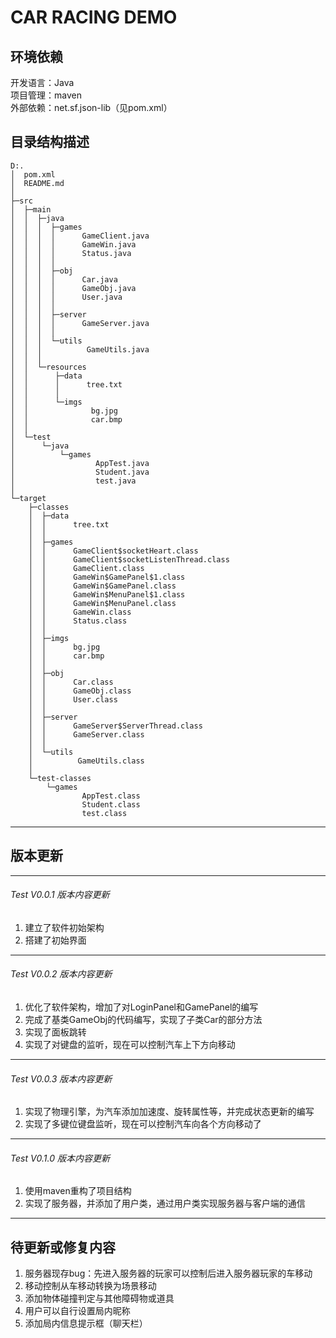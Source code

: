 CAR RACING DEMO
============================

## 环境依赖
开发语言：Java\
项目管理：maven\
外部依赖：net.sf.json-lib（见pom.xml）

## 目录结构描述
    D:.
    │  pom.xml
    │  README.md
    │      
    ├─src
    │  ├─main
    │  │  ├─java
    │  │  │  ├─games
    │  │  │  │      GameClient.java
    │  │  │  │      GameWin.java
    │  │  │  │      Status.java
    │  │  │  │      
    │  │  │  ├─obj
    │  │  │  │      Car.java
    │  │  │  │      GameObj.java
    │  │  │  │      User.java
    │  │  │  │      
    │  │  │  ├─server
    │  │  │  │      GameServer.java
    │  │  │  │      
    │  │  │  └─utils
    │  │  │          GameUtils.java
    │  │  │          
    │  │  └─resources
    │  │      ├─data
    │  │      │      tree.txt
    │  │      │      
    │  │      └─imgs
    │  │              bg.jpg
    │  │              car.bmp
    │  │              
    │  └─test
    │      └─java
    │          └─games
    │                  AppTest.java
    │                  Student.java
    │                  test.java
    │                  
    └─target
        ├─classes
        │  ├─data
        │  │      tree.txt
        │  │      
        │  ├─games
        │  │      GameClient$socketHeart.class
        │  │      GameClient$socketListenThread.class
        │  │      GameClient.class
        │  │      GameWin$GamePanel$1.class
        │  │      GameWin$GamePanel.class
        │  │      GameWin$MenuPanel$1.class
        │  │      GameWin$MenuPanel.class
        │  │      GameWin.class
        │  │      Status.class
        │  │      
        │  ├─imgs
        │  │      bg.jpg
        │  │      car.bmp
        │  │      
        │  ├─obj
        │  │      Car.class
        │  │      GameObj.class
        │  │      User.class
        │  │      
        │  ├─server
        │  │      GameServer$ServerThread.class
        │  │      GameServer.class
        │  │      
        │  └─utils
        │          GameUtils.class
        │          
        └─test-classes
            └─games
                    AppTest.class
                    Student.class
                    test.class
---

## 版本更新
---

###### $Test\ V0.0.1\ 版本内容更新$
1. 建立了软件初始架构
2. 搭建了初始界面

---

###### $Test\ V0.0.2\ 版本内容更新$
1. 优化了软件架构，增加了对LoginPanel和GamePanel的编写
2. 完成了基类GameObj的代码编写，实现了子类Car的部分方法
3. 实现了面板跳转
4. 实现了对键盘的监听，现在可以控制汽车上下方向移动
   
---

###### $Test\ V0.0.3\ 版本内容更新$
1. 实现了物理引擎，为汽车添加加速度、旋转属性等，并完成状态更新的编写
2. 实现了多键位键盘监听，现在可以控制汽车向各个方向移动了
   
---

###### $Test\ V0.1.0\ 版本内容更新$
1. 使用maven重构了项目结构
2. 实现了服务器，并添加了用户类，通过用户类实现服务器与客户端的通信
   
---

## 待更新或修复内容
1. 服务器现存bug：先进入服务器的玩家可以控制后进入服务器玩家的车移动
2. 移动控制从车移动转换为场景移动
3. 添加物体碰撞判定与其他障碍物或道具
4. 用户可以自行设置局内昵称
5. 添加局内信息提示框（聊天栏）